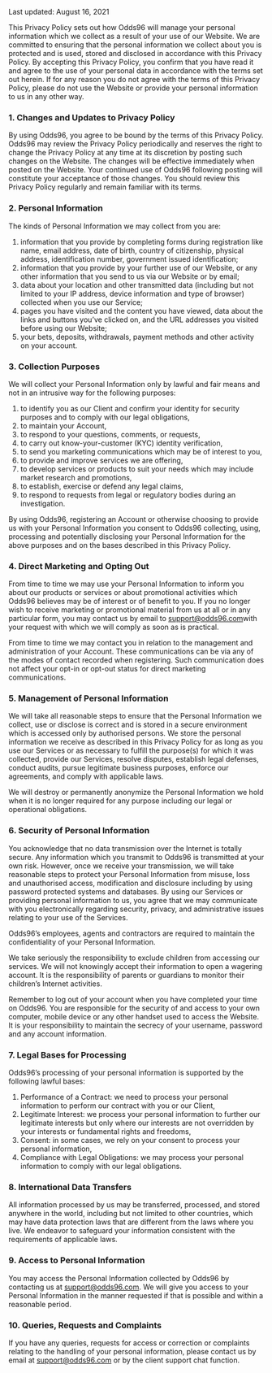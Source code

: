 <Version>Last updated: August 16, 2021</Version>

This Privacy Policy sets out how Odds96 will manage your personal information which we collect as a result of your use of our Website. We are committed to ensuring that the personal information we collect about you is protected and is used, stored and disclosed in accordance with this Privacy Policy. By accepting this Privacy Policy, you confirm that you have read it and agree to the use of your personal data in accordance with the terms set out herein. If for any reason you do not agree with the terms of this Privacy Policy, please do not use the Website or provide your personal information to us in any other way.

### 1. Changes and Updates to Privacy Policy

By using Odds96, you agree to be bound by the terms of this Privacy Policy. Odds96 may review the Privacy Policy periodically and reserves the right to change the Privacy Policy at any time at its discretion by posting such changes on the Website. The changes will be effective immediately when posted on the Website. Your continued use of Odds96 following posting will constitute your acceptance of those changes. You should review this Privacy Policy regularly and remain familiar with its terms.

### 2. Personal Information

The kinds of Personal Information we may collect from you are:

1.  information that you provide by completing forms during registration like name, email address, date of birth, country of citizenship, physical address, identification number, government issued identification;
2.  information that you provide by your further use of our Website, or any other information that you send to us via our Website or by email;
3.  data about your location and other transmitted data (including but not limited to your IP address, device information and type of browser) collected when you use our Service;
4.  pages you have visited and the content you have viewed, data about the links and buttons you’ve clicked on, and the URL addresses you visited before using our Website;
5.  your bets, deposits, withdrawals, payment methods and other activity on your account.

### 3. Collection Purposes

We will collect your Personal Information only by lawful and fair means and not in an intrusive way for the following purposes:

1.  to identify you as our Client and confirm your identity for security purposes and to comply with our legal obligations,
2.  to maintain your Account,
3.  to respond to your questions, comments, or requests,
4.  to carry out know-your-customer (KYC) identity verification,
5.  to send you marketing communications which may be of interest to you,
6.  to provide and improve services we are offering,
7.  to develop services or products to suit your needs which may include market research and promotions,
8.  to establish, exercise or defend any legal claims,
9.  to respond to requests from legal or regulatory bodies during an investigation.

By using Odds96, registering an Account or otherwise choosing to provide us with your Personal Information you consent to Odds96 collecting, using, processing and potentially disclosing your Personal Information for the above purposes and on the bases described in this Privacy Policy.

### 4. Direct Marketing and Opting Out

From time to time we may use your Personal Information to inform you about our products or services or about promotional activities which Odds96 believes may be of interest or of benefit to you. If you no longer wish to receive marketing or promotional material from us at all or in any particular form, you may contact us by email to <a target='_blank' href="mailto:support@odds96.com">support@odds96.com</a>with your request with which we will comply as soon as is practical.

From time to time we may contact you in relation to the management and administration of your Account. These communications can be via any of the modes of contact recorded when registering. Such communication does not affect your opt-in or opt-out status for direct marketing communications.

### 5. Management of Personal Information

We will take all reasonable steps to ensure that the Personal Information we collect, use or disclose is correct and is stored in a secure environment which is accessed only by authorised persons. We store the personal information we receive as described in this Privacy Policy for as long as you use our Services or as necessary to fulfill the purpose(s) for which it was collected, provide our Services, resolve disputes, establish legal defenses, conduct audits, pursue legitimate business purposes, enforce our agreements, and comply with applicable laws.

We will destroy or permanently anonymize the Personal Information we hold when it is no longer required for any purpose including our legal or operational obligations.

### 6. Security of Personal Information

You acknowledge that no data transmission over the Internet is totally secure. Any information which you transmit to Odds96 is transmitted at your own risk. However, once we receive your transmission, we will take reasonable steps to protect your Personal Information from misuse, loss and unauthorised access, modification and disclosure including by using password protected systems and databases. By using our Services or providing personal information to us, you agree that we may communicate with you electronically regarding security, privacy, and administrative issues relating to your use of the Services.

Odds96’s employees, agents and contractors are required to maintain the confidentiality of your Personal Information.

We take seriously the responsibility to exclude children from accessing our services. We will not knowingly accept their information to open a wagering account. It is the responsibility of parents or guardians to monitor their children’s Internet activities.

Remember to log out of your account when you have completed your time on Odds96. You are responsible for the security of and access to your own computer, mobile device or any other handset used to access the Website. It is your responsibility to maintain the secrecy of your username, password and any account information.

### 7. Legal Bases for Processing

Odds96’s processing of your personal information is supported by the following lawful bases:

1.  Performance of a Contract: we need to process your personal information to perform our contract with you or our Client,
2.  Legitimate Interest: we process your personal information to further our legitimate interests but only where our interests are not overridden by your interests or fundamental rights and freedoms,
3.  Consent: in some cases, we rely on your consent to process your personal information,
4.  Compliance with Legal Obligations: we may process your personal information to comply with our legal obligations.

### 8. International Data Transfers

All information processed by us may be transferred, processed, and stored anywhere in the world, including but not limited to other countries, which may have data protection laws that are different from the laws where you live. We endeavor to safeguard your information consistent with the requirements of applicable laws.

### 9. Access to Personal Information

You may access the Personal Information collected by Odds96 by contacting us at <a target='_blank' href="mailto:support@odds96.com">support@odds96.com</a>. We will give you access to your Personal Information in the manner requested if that is possible and within a reasonable period.

### 10. Queries, Requests and Complaints

If you have any queries, requests for access or correction or complaints relating to the handling of your personal information, please contact us by email at <a target='_blank' href="mailto:support@odds96.com">support@odds96.com</a> or by the client support chat function.
<!--stackedit_data:
eyJoaXN0b3J5IjpbLTIwNzcyODI5NDFdfQ==
-->